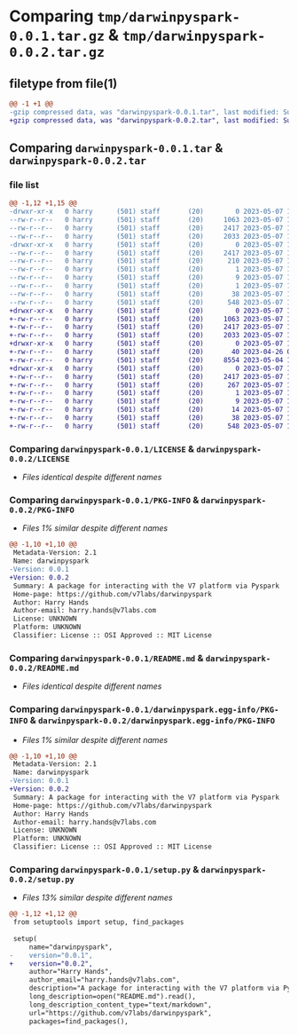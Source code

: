 # Comparing `tmp/darwinpyspark-0.0.1.tar.gz` & `tmp/darwinpyspark-0.0.2.tar.gz`

## filetype from file(1)

```diff
@@ -1 +1 @@
-gzip compressed data, was "darwinpyspark-0.0.1.tar", last modified: Sun May  7 11:04:55 2023, max compression
+gzip compressed data, was "darwinpyspark-0.0.2.tar", last modified: Sun May  7 12:06:02 2023, max compression
```

## Comparing `darwinpyspark-0.0.1.tar` & `darwinpyspark-0.0.2.tar`

### file list

```diff
@@ -1,12 +1,15 @@
-drwxr-xr-x   0 harry      (501) staff       (20)        0 2023-05-07 11:04:55.638276 darwinpyspark-0.0.1/
--rw-r--r--   0 harry      (501) staff       (20)     1063 2023-05-07 11:04:10.000000 darwinpyspark-0.0.1/LICENSE
--rw-r--r--   0 harry      (501) staff       (20)     2417 2023-05-07 11:04:55.638111 darwinpyspark-0.0.1/PKG-INFO
--rw-r--r--   0 harry      (501) staff       (20)     2033 2023-05-07 11:04:34.000000 darwinpyspark-0.0.1/README.md
-drwxr-xr-x   0 harry      (501) staff       (20)        0 2023-05-07 11:04:55.637967 darwinpyspark-0.0.1/darwinpyspark.egg-info/
--rw-r--r--   0 harry      (501) staff       (20)     2417 2023-05-07 11:04:55.000000 darwinpyspark-0.0.1/darwinpyspark.egg-info/PKG-INFO
--rw-r--r--   0 harry      (501) staff       (20)      210 2023-05-07 11:04:55.000000 darwinpyspark-0.0.1/darwinpyspark.egg-info/SOURCES.txt
--rw-r--r--   0 harry      (501) staff       (20)        1 2023-05-07 11:04:55.000000 darwinpyspark-0.0.1/darwinpyspark.egg-info/dependency_links.txt
--rw-r--r--   0 harry      (501) staff       (20)        9 2023-05-07 11:04:55.000000 darwinpyspark-0.0.1/darwinpyspark.egg-info/requires.txt
--rw-r--r--   0 harry      (501) staff       (20)        1 2023-05-07 11:04:55.000000 darwinpyspark-0.0.1/darwinpyspark.egg-info/top_level.txt
--rw-r--r--   0 harry      (501) staff       (20)       38 2023-05-07 11:04:55.638322 darwinpyspark-0.0.1/setup.cfg
--rw-r--r--   0 harry      (501) staff       (20)      548 2023-05-07 11:02:29.000000 darwinpyspark-0.0.1/setup.py
+drwxr-xr-x   0 harry      (501) staff       (20)        0 2023-05-07 12:06:02.099287 darwinpyspark-0.0.2/
+-rw-r--r--   0 harry      (501) staff       (20)     1063 2023-05-07 11:04:10.000000 darwinpyspark-0.0.2/LICENSE
+-rw-r--r--   0 harry      (501) staff       (20)     2417 2023-05-07 12:06:02.099167 darwinpyspark-0.0.2/PKG-INFO
+-rw-r--r--   0 harry      (501) staff       (20)     2033 2023-05-07 11:04:34.000000 darwinpyspark-0.0.2/README.md
+drwxr-xr-x   0 harry      (501) staff       (20)        0 2023-05-07 12:06:02.098208 darwinpyspark-0.0.2/darwinpyspark/
+-rw-r--r--   0 harry      (501) staff       (20)       40 2023-04-26 09:11:11.000000 darwinpyspark-0.0.2/darwinpyspark/__init__.py
+-rw-r--r--   0 harry      (501) staff       (20)     8554 2023-05-04 16:21:40.000000 darwinpyspark-0.0.2/darwinpyspark/darwinpyspark.py
+drwxr-xr-x   0 harry      (501) staff       (20)        0 2023-05-07 12:06:02.099005 darwinpyspark-0.0.2/darwinpyspark.egg-info/
+-rw-r--r--   0 harry      (501) staff       (20)     2417 2023-05-07 12:06:02.000000 darwinpyspark-0.0.2/darwinpyspark.egg-info/PKG-INFO
+-rw-r--r--   0 harry      (501) staff       (20)      267 2023-05-07 12:06:02.000000 darwinpyspark-0.0.2/darwinpyspark.egg-info/SOURCES.txt
+-rw-r--r--   0 harry      (501) staff       (20)        1 2023-05-07 12:06:02.000000 darwinpyspark-0.0.2/darwinpyspark.egg-info/dependency_links.txt
+-rw-r--r--   0 harry      (501) staff       (20)        9 2023-05-07 12:06:02.000000 darwinpyspark-0.0.2/darwinpyspark.egg-info/requires.txt
+-rw-r--r--   0 harry      (501) staff       (20)       14 2023-05-07 12:06:02.000000 darwinpyspark-0.0.2/darwinpyspark.egg-info/top_level.txt
+-rw-r--r--   0 harry      (501) staff       (20)       38 2023-05-07 12:06:02.099340 darwinpyspark-0.0.2/setup.cfg
+-rw-r--r--   0 harry      (501) staff       (20)      548 2023-05-07 12:03:18.000000 darwinpyspark-0.0.2/setup.py
```

### Comparing `darwinpyspark-0.0.1/LICENSE` & `darwinpyspark-0.0.2/LICENSE`

 * *Files identical despite different names*

### Comparing `darwinpyspark-0.0.1/PKG-INFO` & `darwinpyspark-0.0.2/PKG-INFO`

 * *Files 1% similar despite different names*

```diff
@@ -1,10 +1,10 @@
 Metadata-Version: 2.1
 Name: darwinpyspark
-Version: 0.0.1
+Version: 0.0.2
 Summary: A package for interacting with the V7 platform via Pyspark
 Home-page: https://github.com/v7labs/darwinpyspark
 Author: Harry Hands
 Author-email: harry.hands@v7labs.com
 License: UNKNOWN
 Platform: UNKNOWN
 Classifier: License :: OSI Approved :: MIT License
```

### Comparing `darwinpyspark-0.0.1/README.md` & `darwinpyspark-0.0.2/README.md`

 * *Files identical despite different names*

### Comparing `darwinpyspark-0.0.1/darwinpyspark.egg-info/PKG-INFO` & `darwinpyspark-0.0.2/darwinpyspark.egg-info/PKG-INFO`

 * *Files 1% similar despite different names*

```diff
@@ -1,10 +1,10 @@
 Metadata-Version: 2.1
 Name: darwinpyspark
-Version: 0.0.1
+Version: 0.0.2
 Summary: A package for interacting with the V7 platform via Pyspark
 Home-page: https://github.com/v7labs/darwinpyspark
 Author: Harry Hands
 Author-email: harry.hands@v7labs.com
 License: UNKNOWN
 Platform: UNKNOWN
 Classifier: License :: OSI Approved :: MIT License
```

### Comparing `darwinpyspark-0.0.1/setup.py` & `darwinpyspark-0.0.2/setup.py`

 * *Files 13% similar despite different names*

```diff
@@ -1,12 +1,12 @@
 from setuptools import setup, find_packages
 
 setup(
     name="darwinpyspark",
-    version="0.0.1",
+    version="0.0.2",
     author="Harry Hands",
     author_email="harry.hands@v7labs.com",
     description="A package for interacting with the V7 platform via Pyspark",
     long_description=open("README.md").read(),
     long_description_content_type="text/markdown",
     url="https://github.com/v7labs/darwinpyspark",
     packages=find_packages(),
```

